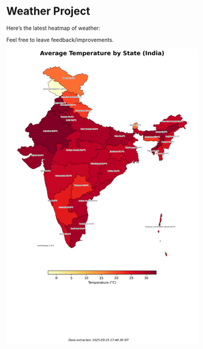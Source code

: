 # Weather Project

Here’s the latest heatmap of weather:

Feel free to leave feedback/improvements.

![India Heatmap](docs/assets/india_heatmap.png?v=D53139)
